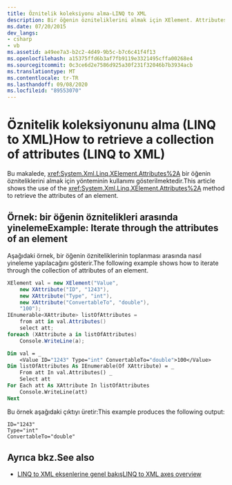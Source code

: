 ```yaml
---
title: Öznitelik koleksiyonu alma-LINQ to XML
description: Bir öğenin özniteliklerini almak için XElement. Attributes metodunu nasıl kullanacağınızı öğrenin.
ms.date: 07/20/2015
dev_langs:
- csharp
- vb
ms.assetid: a49ee7a3-b2c2-4d49-9b5c-b7c6c41f4f13
ms.openlocfilehash: a15375ffd6b3af7fb9119e3321495cffa00268e4
ms.sourcegitcommit: 0c3ce6d2e7586d925a30f231f32046b7b3934acb
ms.translationtype: MT
ms.contentlocale: tr-TR
ms.lasthandoff: 09/08/2020
ms.locfileid: "89553070"
---
```

# <a name="how-to-retrieve-a-collection-of-attributes-linq-to-xml"></a><span data-ttu-id="d7b30-103">Öznitelik koleksiyonunu alma (LINQ to XML)</span><span class="sxs-lookup"><span data-stu-id="d7b30-103">How to retrieve a collection of attributes (LINQ to XML)</span></span>

<span data-ttu-id="d7b30-104">Bu makalede, <xref:System.Xml.Linq.XElement.Attributes%2A> bir öğenin özniteliklerini almak için yönteminin kullanımı gösterilmektedir.</span><span class="sxs-lookup"><span data-stu-id="d7b30-104">This article shows the use of the <xref:System.Xml.Linq.XElement.Attributes%2A> method to retrieve the attributes of an element.</span></span>

## <a name="example-iterate-through-the-attributes-of-an-element"></a><span data-ttu-id="d7b30-105">Örnek: bir öğenin öznitelikleri arasında yineleme</span><span class="sxs-lookup"><span data-stu-id="d7b30-105">Example: Iterate through the attributes of an element</span></span>

<span data-ttu-id="d7b30-106">Aşağıdaki örnek, bir öğenin özniteliklerinin toplanması arasında nasıl yineleme yapılacağını gösterir.</span><span class="sxs-lookup"><span data-stu-id="d7b30-106">The following example shows how to iterate through the collection of attributes of an element.</span></span>

```csharp
XElement val = new XElement("Value",
    new XAttribute("ID", "1243"),
    new XAttribute("Type", "int"),
    new XAttribute("ConvertableTo", "double"),
    "100");
IEnumerable<XAttribute> listOfAttributes =
    from att in val.Attributes()
    select att;
foreach (XAttribute a in listOfAttributes)
    Console.WriteLine(a);
```

```vb
Dim val = _
    <Value ID="1243" Type="int" ConvertableTo="double">100</Value>
Dim listOfAttributes As IEnumerable(Of XAttribute) = _
    From att In val.Attributes() _
    Select att
For Each att As XAttribute In listOfAttributes
    Console.WriteLine(att)
Next
```

<span data-ttu-id="d7b30-107">Bu örnek aşağıdaki çıktıyı üretir:</span><span class="sxs-lookup"><span data-stu-id="d7b30-107">This example produces the following output:</span></span>

```output
ID="1243"
Type="int"
ConvertableTo="double"
```

## <a name="see-also"></a><span data-ttu-id="d7b30-108">Ayrıca bkz.</span><span class="sxs-lookup"><span data-stu-id="d7b30-108">See also</span></span>

- [<span data-ttu-id="d7b30-109">LINQ to XML eksenlerine genel bakış</span><span class="sxs-lookup"><span data-stu-id="d7b30-109">LINQ to XML axes overview</span></span>](linq-xml-axes-overview.md)
